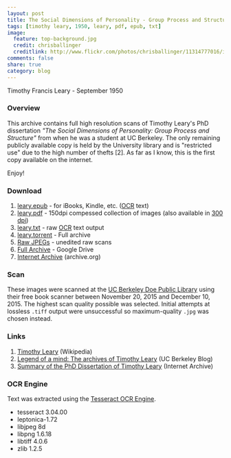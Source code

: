 ```yaml
---
layout: post
title: The Social Dimensions of Personality - Group Process and Structure
tags: [timothy leary, 1950, leary, pdf, epub, txt]
image:
  feature: top-background.jpg
  credit: chrisballinger
  creditlink: http://www.flickr.com/photos/chrisballinger/11314777016/in/set-72157638559926193
comments: false
share: true
category: blog
---
```


Timothy Francis Leary - September 1950

### Overview

This archive contains full high resolution scans of Timothy Leary's PhD dissertation *"The Social Dimensions of Personality: Group Process and Structure"* from when he was a student at UC Berkeley. The only remaining publicly available copy is held by the University library and is "restricted use" due to the high number of thefts [2]. As far as I know, this is the first copy available on the internet.

Enjoy!

### Download

1. [leary.epub](https://drive.google.com/open?id=0B-ST13rNeYi6THg3YUNZaGM0Qk0) - for iBooks, Kindle, etc. ([OCR](https://en.wikipedia.org/wiki/Optical_character_recognition) text)
2. [leary.pdf](https://drive.google.com/open?id=0B-ST13rNeYi6ZmtKZnJNOGNMY1k) - 150dpi compessed collection of images (also available in [300 dpi](https://drive.google.com/open?id=0B-ST13rNeYi6NzB5TzRjYmIxMFE))
3. [leary.txt](https://drive.google.com/open?id=0B-ST13rNeYi6UVN3MThFUmFHbGs) - raw [OCR](https://en.wikipedia.org/wiki/Optical_character_recognition) text output
4. [leary.torrent](/files/leary.torrent) - Full archive
5. [Raw JPEGs](https://drive.google.com/open?id=0B-ST13rNeYi6VERUWDVtdm84N3c) - unedited raw scans
6. [Full Archive](https://drive.google.com/folderview?id=0B-ST13rNeYi6YXJIbGMxN29vUzA&usp=sharing) - Google Drive
7. [Internet Archive](https://archive.org/details/leary) (archive.org)


### Scan

These images were scanned at the [UC Berkeley Doe Public Library](http://www.lib.berkeley.edu/libraries/doe-library) using their free book scanner between November 20, 2015 and December
 10, 2015. The highest scan quality possible was selected. Initial attempts at lossless `.tiff` output were unsuccessful so maximum-quality `.jpg` was chosen instead.

### Links

1. [Timothy Leary](https://en.wikipedia.org/wiki/Timothy_Leary) (Wikipedia)
2. [Legend of a mind: The archives of Timothy Leary](http://blogs.berkeley.edu/2011/06/23/legend-of-a-mind-the-archives-of-timothy-leary/) (UC Berkeley Blog)
3. [Summary of the PhD Dissertation of Timothy Leary](https://archive.org/details/learydissertationsummary) (Internet Archive)

### OCR Engine

Text was extracted using the [Tesseract OCR Engine](https://github.com/tesseract-ocr/tesseract).

* tesseract 3.04.00
* leptonica-1.72
* libjpeg 8d
* libpng 1.6.18
* libtiff 4.0.6
* zlib 1.2.5